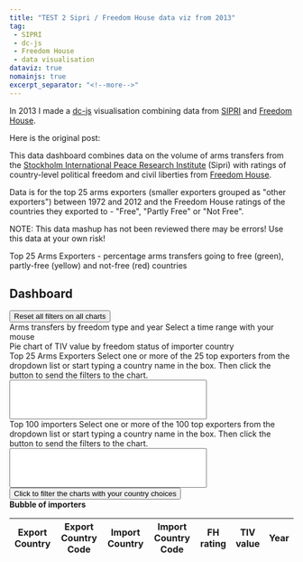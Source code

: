 ```yaml
---
title: "TEST 2 Sipri / Freedom House data viz from 2013"
tag:
 - SIPRI
 - dc-js
 - Freedom House
 - data visualisation
dataviz: true
nomainjs: true
excerpt_separator: "<!--more-->"
---
```


In 2013 I made a [dc-js](http://dc-js.github.io/dc.js/) visualisation combining data from [SIPRI](https://www.sipri.org/) and [Freedom House](https://freedomhouse.org). 

Here is the original post:
<!--more-->

This data dashboard combines data on the volume of arms transfers from the <a href="http://www.sipri.org/research/armaments/transfers" target="_blank">Stockholm International Peace Research Institute</a> (Sipri) with ratings of country-level political freedom and civil liberties from <a href="http://www.freedomhouse.org/report-types/freedom-world" target="_blank">Freedom House</a>.

Data is for the top 25 arms exporters (smaller exporters grouped as "other exporters") between 1972 and 2012 and the Freedom House ratings of the countries they exported to - "Free", "Partly Free" or "Not Free".

NOTE: This data mashup has not been reviewed there may be errors! Use this data at your own risk!

<div id="chart-bar-percent-top-exporters">  
Top 25 Arms Exporters - percentage arms transfers going to free (green), partly-free (yellow) and not-free (red) countries
<a class="reset" href="javascript:dc.filterAll('chartGroupA'); dc.redrawAll('chartGroupA');" style="display: none;">Reset filter</a>
<span class="reset" style="display: none;">Current filter: <span class="filter"></span></span><br>
</div>    

## Dashboard
<button id="clickReset" class="btn btn-danger">
Reset all filters on all charts
</button>

<div id="chart-bar-free-year">
Arms transfers by freedom type and year
<a class="reset" href="javascript:chartBarFreeYear.filterAll();dc.redrawAll();" style="display: none;">Reset filter</a>
Select a time range with your mouse
</div>
                
<div id="chart-pie-country">
Pie chart of TIV value by freedom status of importer country
<a class="reset" href="javascript:chartPieCountry.filterAll();dc.redrawAll();" style="display: none;">reset</a>
<span class="reset" style="display: none;">Current filter: <span class="filter"></span></span>
</div>
            
<div id="chart-bar-top-exporters">  
Top 25 Arms Exporters
Select one or more of the 25 top exporters from the dropdown list or start typing a country name in the box. Then click the button to send the filters to the chart.
<select id="TopExporterListChosen" data-placeholder="Choose a Country..." class="chosen-select" multiple style="width:350px;" tabindex="4">
<option value=""></option>
</select>
<a class="reset" href="javascript:chartBarTopExporters.filterAll();dc.redrawAll();" style="display: none;">Reset filter</a>
<span class="reset" style="display: none;">Current filter: <span class="filter"></span></span>
</div>

<div id="chart-bar-top-importers">  
Top 100 importers
Select one or more of the 100 top exporters from the dropdown list or start typing a country name in the box. Then click the button to send the filters to the chart.
<select id="TopImporterListChosen" data-placeholder="Choose a Country..." class="chosen-select" multiple style="width:350px;" tabindex="4">
<option value=""></option>
</select>
<button id="buttonSendImporters" class="btn btn-primary">Click to filter the charts with your country choices</button>
<br>
<a class="reset" href="javascript:chartBarTopImporters.filterAll();dc.redrawAll();" style="display: none;">Reset filter</a>
</div>

<div id="chart-bubble-importers">
<strong>Bubble of importers</strong>
<a class="reset" href="javascript:chartBubbleImporters.filterAll();dc.redrawAll();" style="display: none;">reset</a>
</div>

<table class="table table-hover dc-data-table">
<thead>
<tr class="header">
<th>Export Country</th>
<th>Export Country Code</th>
<th>Import Country</th>
<th>Import Country Code</th>
<th>FH rating</th>
<th>TIV value</th>
<th>Year</th>
</tr>
</thead>
<tbody>
</tbody>
<tfoot>
</tfoot>
</table>

<script type="text/javascript">
var chartBarPercentTopExporters = dc.barChart("#chart-bar-percent-top-exporters","chartGroupA");
var chartBarFreeYear = dc.barChart("#chart-bar-free-year");
var chartBarTopExporters = dc.barChart("#chart-bar-top-exporters");
var chartPieCountry = dc.pieChart("#chart-pie-country");
var chartBarTopImporters = dc.barChart("#chart-bar-top-importers");
var chartBubbleImporters = dc.bubbleChart("#chart-bubble-importers");
// load data from csv file

var htmlUrlString = window.location.protocol + "//" + window.location.host;

d3.csv("/legacy-dataviz/dataviz-js/sipri_fh_top25_top100.csv", function (data) {

// since its a csv file we need to format the data a bit
// Note - this visualistaion does not use date format...
    var dateFormat = d3.time.format("%Y");
    var numberFormat = d3.format(".2f");
    var numberFormatThousands = d3.format(",");

    // feed it through crossfilter
    var data = crossfilter(data);
    var all = data.groupAll();

    // Set all dimensions and groups

    // Set dimension and group for data table

    var allCsvData = data.dimension(function(d){
        return d.importcountry;});
    
    // Loading all 30000 rows of data was too much for mobile devices. Load 2000 in first instance
    var allCsvDataInfinite = allCsvData.top(Infinity);
    var allCsvData2000 = allCsvData.top(2000);
    // var allCsvDataGroup = connection.top(Infinity);
    
     // Used for pie chart
    var fhRatingDimension = data.dimension(function(d){
        return d.fh_rating_abc;});
    var fhRatingDimensionGroup = fhRatingDimension.group().reduceSum(function(d){
        return d.tiv_value;});

    // Exporter dimension/group
           
    var exportCountry = data.dimension(function(d){return d.exportcountry;});
    var exportAmount = exportCountry.group().reduceSum(function(d){return d.tiv_value;});
    
    var impCountryDimension = data.dimension(function(d){
        return d.importcountry;});
    var impCountryDimensionGroup = impCountryDimension.group().reduceSum(function(d){
        return d.tiv_value;});
    
    var expCountryTopDimension = data.dimension(function(d){
        return d.top_exporter;});
    var expCountryTopDimensionGroup = expCountryTopDimension.group().reduceSum(function(d){
        return d.tiv_value;});
    
    var impCountryTopDimension = data.dimension(function(d){
        return d.top_importer;});
    var impCountryTopDimensionGroup = impCountryTopDimension.group().reduceSum(function(d){
        return d.tiv_value;});

//List of top exporters by value for ordering the bar chart
  var  TopExporterList = expCountryTopDimensionGroup.all().sort(function(a,b) {
  if (a.value > b.value)
     return -1;
  if (a.value < b.value)
    return 1;
  return 0;
}).map(function(a){return a.key;});

// Get a list of Top exporters for select box, sort alphabetically
  var  TopExporterListUnsorted = expCountryTopDimensionGroup.all()
        .sort(function (a, b) {
            return a.key === b.key ? 0 : a.key < b.key ? -1 : 1
        })
        .map(function(a){return a.key;});

// Create another dimension for applying the selected dropdown value to
          var expCountrySelectTopDimension = data.dimension(function(d){
        return d.top_exporter;});

// Get a list of Top Importers for select box, sort alphabetically
  var  TopImporterListUnsorted = impCountryTopDimensionGroup.all()
        .sort(function (a, b) {
            return a.key === b.key ? 0 : a.key < b.key ? -1 : 1
        })
        .map(function(a){return a.key;});

// Create another dimension for applying the selected dropdown value to
          var impCountrySelectTopDimension = data.dimension(function(d){
        return d.top_importer;});
        

    // Other dimensions and groups
    
    
    
    var yearDimension = data.dimension(function(d){
        return d.year;});
    var yearDimensionGroup = yearDimension.group().reduceSum(function(d){
        return d.tiv_value;});
    
    var fhScoreDimension = data.dimension(function(d){
        return d.fh_score;});
    var fhScoreDimensionGroup = fhScoreDimension.group().reduceSum(function(d){
        return d.tiv_value;});
    
   
    
    // Don't need this one
    var fhScoreAggregate = data.dimension(function(d){
        return d.top_importer;});
    var fhScoreAggregateGroup = fhScoreAggregate.group().reduceSum(function(d){
        return d.fh_score;});

    // Dimensions for stacking
    var freeYearlySum = yearDimension.group().reduceSum(function(d){
        return d.fh_rating_abc==="a) Free"?d.tiv_value:0;});
    var partlyfreeYearlySum = yearDimension.group().reduceSum(function(d){
        return d.fh_rating_abc==="b) Partly Free"?d.tiv_value:0;});
    var notfreeYearlySum = yearDimension.group().reduceSum(function(d){
        return d.fh_rating_abc==="c) Not Free"?d.tiv_value:0;});
    var unknownYearlySum = yearDimension.group().reduceSum(function(d){
        return d.fh_rating_abc==="unknown"?d.tiv_value:0;});

    // Dimensions for stacking
    var freeImporterSum = expCountryTopDimension.group().reduceSum(function(d){
        return d.fh_rating_abc=="a) Free"?d.tiv_value:0;});
    var partlyfreeImporterSum = expCountryTopDimension.group().reduceSum(function(d){
        return d.fh_rating_abc=="b) Partly Free"?d.tiv_value:0;});
    var notfreeImporterSum = expCountryTopDimension.group().reduceSum(function(d){
        return d.fh_rating_abc=="c) Not Free"?d.tiv_value:0;});
    var unknownImporterSum = expCountryTopDimension.group().reduceSum(function(d){
        return d.fh_rating_abc=="unknown"?d.tiv_value:0;});
    
    // Dimension and group for creating bubble
    var importerCrossDimension = data.dimension(function(d) {
                return d.top_importer;});

    var importerCrossDimensionGroup = importerCrossDimension.group().reduce(
                    //add
                    function(p, v) {
                        ++p.count;
                        p.tiv_sum += +v.tiv_value;
                        p.fhscore_sum += +v.fh_score;
                        p.fhscore_avg = p.fhscore_sum / p.count;
                        return p;
                    },
                    //remove
                    function(p, v) {
                        --p.count;
                        p.tiv_sum -= +v.tiv_value;
                        p.fhscore_sum -= +v.fh_score;
                        p.fhscore_avg = p.fhscore_sum / p.count;
                        return p;
                    },
                    //init
                    function() {
                        return {count:0, tiv_sum: 0, fhscore_sum: 0, fhscore_avg: 0};
                    }
            );
    
    // Dimension for percentage stacking of exporters from https://github.com/NickQiZhu/dc.js/issues/21

    var exporterCrossDimension = data.dimension(function(d) {
                return d.top_exporter;});

    var exporterCrossDimensionGroup = exporterCrossDimension.group().reduce(
    // add
    function(p,v){
        ++p.count;
        p.tiv_total += +v.tiv_value;
        if(v.fh_rating_abc == "a) Free"){ p.rating_a += +v.tiv_value; p.rating_a_Perc = (p.rating_a/p.tiv_total)*100;}
        if(v.fh_rating_abc == "b) Partly Free"){ p.rating_b += +v.tiv_value; p.rating_b_Perc = (p.rating_b/p.tiv_total)*100;}
        if(v.fh_rating_abc == "c) Not Free"){ p.rating_c += +v.tiv_value; p.rating_c_Perc = (p.rating_c/p.tiv_total)*100;}
        if(v.fh_rating_abc == "unknown"){ p.rating_d += +v.tiv_value; p.rating_d_Perc = (p.rating_d/p.tiv_total)*100;}
        return p;
    },

    // remove
    function(p,v){
        --p.count;
         p.tiv_total -= +v.tiv_value;
        if(v.fh_rating_abc == "a) Free"){ p.rating_a -= +v.tiv_value; p.rating_a_Perc = (p.rating_a/p.tiv_total)*100;}
        if(v.fh_rating_abc == "b) Partly Free"){ p.rating_b -= +v.tiv_value; p.rating_b_Perc = (p.rating_b/p.tiv_total)*100;}
        if(v.fh_rating_abc == "c) Not Free"){ p.rating_c -= +v.tiv_value; p.rating_c_Perc = (p.rating_c/p.tiv_total)*100;}
        if(v.fh_rating_abc == "unknown"){ p.rating_d -= +v.tiv_value; p.rating_d_Perc = (p.rating_d/p.tiv_total)*100;}
        return p;
    },
    // init
    function(){ return {count:0, tiv_total:0, rating_a:0, rating_a_Perc:0, rating_b:0, rating_b_Perc:0, rating_c:0, rating_c_Perc:0, rating_d:0, rating_d_Perc:0,}; }

);
TopExporterPercentList = exporterCrossDimensionGroup.all().sort(function(a,b) {
  if (a.value.rating_a_Perc > b.value.rating_a_Perc)
     return -1;
  if (a.value.rating_a_Perc < b.value.rating_a_Perc)
    return 1;
  return 0;
}).map(function(a){return a.key});




    // format x-axis labels as text
    var formatAsText = d3.format("d");
       
    // set up charts
    
    chartBarPercentTopExporters
        .width(460)
        .height(240)
        .margins({top: 10, right: 0, bottom: 90, left: 30})
        .ordinalColors(["green","yellow","red","blue"])
        .dimension(exporterCrossDimension)
        .group(exporterCrossDimensionGroup)
        //.valueAccessor(function (p) {
        //        return p.value.rating_a_Perc;
        //        })
        .valueAccessor(function(p){return (p.value.rating_a/p.value.tiv_total)*100;})
        .stack(exporterCrossDimensionGroup, function(p){return (p.value.rating_b/p.value.tiv_total)*100})
        .stack(exporterCrossDimensionGroup, function(p){return (p.value.rating_c/p.value.tiv_total)*100})
        .stack(exporterCrossDimensionGroup, function(p){return (p.value.rating_d/p.value.tiv_total)*100})
               //.stack(exporterCrossDimensionGroup, function(p){return) p.value.rating_c_Perc})
       // .stack(exporterCrossDimensionGroup, function(p){return p.value.rating_d_Perc})
        .centerBar(true)
        .gap(0)
        .elasticY(true)
        .elasticX(true)
        //.round(dc.round.floor)
        .xUnits(dc.units.ordinal)
       
        .x (d3.scale.ordinal()
            //.domain(data.map(function(d){ return d.importcountry })
            //.domain(impcountries)
            .rangeRoundBands([0, 800], .1).domain(TopExporterPercentList)
            //.domain(array.map(function(d) { return d.importcountry; }))
            //.rangeBands([0, 200])
            )
        // .x (d3.scale.ordinal().domain(impCountryArray))
        .renderHorizontalGridLines(true)
        .renderLabel(true)
        .renderTitle(true)
        .title(function(d) { return d.key + ": " + "\n" + numberFormatThousands(d3.round((d.value.rating_a/d.value.tiv_total)*100,1)) + " % to 'Free' countries"+ "\n" + numberFormatThousands(d3.round((d.value.rating_b/d.value.tiv_total)*100,1)) + " % to 'Partly Free' countries" + "\n" + numberFormatThousands(d3.round((d.value.rating_c/d.value.tiv_total)*100,1)) + " % to 'Not Free' countries"+ "\n" + numberFormatThousands(d3.round((d.value.rating_d/d.value.tiv_total)*100,1)) + " % to countries with unknown country rating";})
        .xAxis()
        ;

    // Pie chart of overall TIV value and FH status
    chartPieCountry
        .width(140) // (optional) define chart width, :default = 200
        .height(140) // (optional) define chart height, :default = 200
        .dimension(fhRatingDimension) // set dimension
        .group(fhRatingDimensionGroup) // set group
        .transitionDuration(500) // (optional) define chart transition duration, :default = 350
        .ordinalColors(["green","yellow","red","blue"])
        .radius(65) // define pie radius
        .renderLabel(true)
        .renderTitle(true)
.title(function(d) {return d.key + ": " + "\n" + "TIV value: " + numberFormatThousands(d3.round(d.value));})
         
        ;
           

    chartBarFreeYear
        .width(460)
        .height(200)
        .ordinalColors(["green","yellow","red","blue"])
        .margins({top: 0, right: 0, bottom: 20, left: 50})
        .dimension(yearDimension)
        .group(freeYearlySum)
        .stack(partlyfreeYearlySum)
        .stack(notfreeYearlySum)
        .stack(unknownYearlySum)
        .centerBar(true)
        .gap(0)
        .elasticY(true)
        .round(dc.round.floor)
        .x(d3.scale.linear().domain([1971, 2013]))
        .renderHorizontalGridLines(true)
        .xAxis().tickFormat(formatAsText)

        ;
                   
//    chartBarImporters.width(620)
//        .height(250)
//        .margins({top: 0, right: 10, bottom: 70, left: 10})
//        .dimension(impCountryTopDimension)
//        .group(impCountryTopDimensionGroup)
//        //.stack(partlyfreeYearlySum)
//        //.stack(notfreeYearlySum)
//        .centerBar(true)
//        .gap(0)
//        .elasticY(true)
//        .elasticX(true)
//        .round(dc.round.floor)
//        .xUnits(dc.units.ordinal)
//        .x (d3.scale.ordinal()
//            //.domain(data.map(function(d){ return d.importcountry })
//            //.domain(impcountries)
//            .rangeRoundBands([0, 800], .1)
//            //.domain(array.map(function(d) { return d.importcountry; }))
//            //.rangeBands([0, 200])
//            )
//        // .x (d3.scale.ordinal().domain(impCountryArray))
//        .renderHorizontalGridLines(true)
//        .renderLabel(true)
//        .renderTitle(true)
//        .xAxis()
//        //.tickFormat(formatAsText)
//       
//        ;

        chartBarTopExporters
        .width(460)
        .height(300)
        .margins({top: 10, right: 0, bottom: 80, left: 50})
        .ordinalColors(["green","yellow","red","blue"])
        .dimension(expCountryTopDimension)
        .group(freeImporterSum)
        .stack(partlyfreeImporterSum)
        .stack(notfreeImporterSum)
        .stack(unknownImporterSum)
        .centerBar(true)
        .gap(0)
        .elasticY(true)
        .elasticX(true)
        .round(dc.round.floor)
        .xUnits(dc.units.ordinal)
        .x (d3.scale.ordinal()
            //.domain(data.map(function(d){ return d.importcountry })
            //.domain(impcountries)
            .rangeRoundBands([0, 800], .1).domain(TopExporterList)
            //.domain(array.map(function(d) { return d.importcountry; }))
            //.rangeBands([0, 200])
            )
        .renderHorizontalGridLines(true)
        .renderLabel(true)
        .renderTitle(true)
        .title(function(d) { return d.key + ": " + "\n" + "TIV value: " + numberFormatThousands(d3.round(d.value));})
        .xAxis()
        ;


        chartBarTopImporters
        .width(960)
        .height(250)
        .margins({top: 10, right: 10, bottom: 70, left: 120})
        .dimension(impCountryTopDimension)
        .group(impCountryTopDimensionGroup)
        //.stack(partlyfreeYearlySum)
        //.stack(notfreeYearlySum)
        .centerBar(true)
        .gap(0)
        .elasticY(true)
        .elasticX(true)
        .round(dc.round.floor)
        .xUnits(dc.units.ordinal)
        .x (d3.scale.ordinal()
            //.domain(data.map(function(d){ return d.importcountry })
            //.domain(impcountries)
            .rangeRoundBands([0, 800], .1)
            //.domain(array.map(function(d) { return d.importcountry; }))
            //.rangeBands([0, 200])
            )
        // .x (d3.scale.ordinal().domain(impCountryArray))
        .renderHorizontalGridLines(true)
        .renderLabel(true)
        .renderTitle(true)
        .title(function(d) { return d.key + ": " + "\n" + "TIV value: " + numberFormatThousands(d3.round(d.value));})
        .xAxis()
      
        ;
        
//        chartBarImportersFHScore.width(620)
//        .height(200)
//        .margins({top: 0, right: 10, bottom: 20, left: 50})
//        .dimension(fhScoreAggregate)
//        .group(fhScoreAggregateGroup)
//        //.stack(partlyfreeYearlySum)
//        //.stack(notfreeYearlySum)
//        .centerBar(true)
//        .gap(0)
//        .elasticY(true)
//        .elasticX(true)
//        .round(dc.round.floor)
//        .xUnits(dc.units.ordinal)
//        .x (d3.scale.ordinal()
//            //.domain(data.map(function(d){ return d.importcountry })
//            //.domain(impcountries)
//            .rangeRoundBands([0, 800], .1)
//            //.domain(array.map(function(d) { return d.importcountry; }))
//            //.rangeBands([0, 200])
//            )
//        // .x (d3.scale.ordinal().domain(impCountryArray))
//        .renderHorizontalGridLines(true)
//        .renderLabel(true)
//        .renderTitle(true)
//        .xAxis()
//       
//        //.tickFormat(formatAsText)
//        ;
 
        chartBubbleImporters            
        .width(940) // (optional) define chart width, :default = 200
        .height(600) // (optional) define chart height, :default = 200
        .margins({top: 10, right: 10, bottom: 20, left: 100})
            .dimension(importerCrossDimension)
            .group(importerCrossDimensionGroup)
            .transitionDuration(1500)
            .colors(["grey","green","yellow", "red"])
    // Freedom House ratings are Free (1.0 to 2.5), Partly Free (3.0 to 5.0), or Not Free (5.5 to 7.0). 
            .colorDomain([-1.000000001,7.000000001])
            .colorAccessor(function (p) {
                return p.value.fhscore_avg;
                })
             .x(d3.scale.linear().domain([-2, 9]))
            // .y(d3.scale.linear().domain([-50000, 150000]))
            //.r(d3.scale.linear().domain([0, 100000]))
            .keyAccessor(function (p) {
                return p.value.fhscore_avg;
                })
            .valueAccessor(function (p) {
                return p.value.tiv_sum;
                })
            .radiusValueAccessor(function (p) {
                return p.value.tiv_sum;
                })
            .elasticY(true)
            //.elasticX(true)
            .elasticRadius(true)
            .maxBubbleRelativeSize(0.2)
            .yAxisPadding("20%")
            .xAxisPadding("10%")
            .label(function (p) {
              return p.key;
              })
              //.labelOffsetY(10)
              .title(function(p) {
                        return p.key 
                                + "\n"
                                + "Average FH Score: " + d3.round((p.value.fhscore_avg),1) + "\n"
                                + "Total TIV value: " + numberFormatThousands(d3.round(p.value.tiv_sum));
                    })
            .renderLabel(true)
            //.renderTitle(true)
            .renderVerticalGridLines(true)
            
            ;
                   
    
 



function rotateBarChartLabels() {
            d3.selectAll('div#chart-bar-top-exporters > svg > g > .axis.x > .tick > text')
              // rotate bar chart labels so they don't overlap
              .attr("transform", function(d) { return "rotate(90, -15, 30)"; });
          };

          function rotateBarChartLabelsImports() {
            d3.selectAll('div#chart-bar-top-importers > svg > g > .axis.x > .tick > text')
              // rotate bar chart labels so they don't overlap
              .attr("transform", function(d) { return "rotate(90, -15, 30)"; });
          };

 function rotateBarChartLabelsPercentExports() {
            d3.selectAll('div#chart-bar-percent-top-exporters > svg > g > .axis.x > .tick > text')
              // rotate bar chart labels so they don't overlap
              .attr("transform", function(d) { return "rotate(90, -15, 30)"; });
          };

           function RefreshTable(alldata) {
                    datatable.fnClearTable();
                    datatable.fnAddData(alldata);
                    datatable.fnDraw();
                };
          



datatable = $(".dc-data-table").dataTable({
                                
                                "bDeferRender": true,
                                // Restricted data in table to 2000 rows, make page load faster
                                "aaData": allCsvData2000,
                                // allCsvData.top(Infinity),
                                "bDestroy": true,
                                "aoColumns": [
                                { "mData": "exportcountry", "sDefaultContent": " " },
                                { "mData": "exportccode", "sDefaultContent": " " },
                                { "mData": "importcountry", "sDefaultContent": " " },
                                { "mData": "importccode", "sDefaultContent": " " },
                                { "mData": "fh_rating_abc", "sDefaultContent": " " },
                                { "mData": "tiv_value", "sDefaultContent": " " },
                                { "mData": "year", "sDefaultContent": " " }
                                                                          
                                ]
                            });
           
          // add listeners to  rotate labels and refresh data table
          chartBarTopExporters.on("postRender", function(c) {rotateBarChartLabelsImports(); rotateBarChartLabels();rotateBarChartLabelsPercentExports();} );
          chartBarTopExporters.on("postRedraw", function(c) {rotateBarChartLabelsImports(); rotateBarChartLabels();rotateBarChartLabelsPercentExports();} );


        chartPieCountry.on("filtered", function (chart) {
        dc.events.trigger(function () {
        alldata = allCsvData.top(Infinity);
        RefreshTable(alldata);
        });
        });

        chartBarFreeYear.on("filtered", function (chart) {
        dc.events.trigger(function () {
        alldata = allCsvData.top(Infinity);
        RefreshTable(alldata);
        });
        });
        
        chartBarTopExporters.on("filtered", function (chart) {
        dc.events.trigger(function () {
        alldata = allCsvData.top(Infinity);
        RefreshTable(alldata);
        });
        });
              
chartBarTopImporters.on("filtered", function (chart) {
        dc.events.trigger(function () {
        alldata = allCsvData.top(Infinity);
        RefreshTable(alldata);
        });
        });

chartBubbleImporters.on("filtered", function (chart) {
        dc.events.trigger(function () {
        alldata = allCsvData.top(Infinity);
        RefreshTable(alldata);
        });
        });  
      
        
        

// JQUERY SELECT BOX

// Fill Exporter Dropdown
var select_box_options = TopExporterListUnsorted;     
var sel = document.getElementById('TopExporterListChosen');
for(var i = 0; i < select_box_options.length; i++) {
    var opt = document.createElement('option');
    opt.innerHTML = select_box_options[i];
    opt.value = select_box_options[i];
    sel.appendChild(opt);
};

// Fill Importer Dropdown
var select_box_importer_options = TopImporterListUnsorted;     
var sel = document.getElementById('TopImporterListChosen');
for(var i = 0; i < select_box_importer_options.length; i++) {
    var opt = document.createElement('option');
    opt.innerHTML = select_box_importer_options[i];
    opt.value = select_box_importer_options[i];
    sel.appendChild(opt);
};

// Get values from select box and send them to filter.
// NOTE - if you filter on a chart, this goes weird. Have to filter on a separate 
// dimension that is NOT connected to a chart
// Works on a chart in dc.js 1.7, but this bar chart has values too small to be clickable
// so data-wide filter is more useful here
document.getElementById('buttonSendExporters').onclick = function() {
    var mySelectBoxArray = $("#TopExporterListChosen").val();
        if (mySelectBoxArray!==null) {
            expCountrySelectTopDimension.filter(function(d) { return mySelectBoxArray.indexOf(d) >= 0; });
            // chartBarTopExporters.filter([mySelectBoxArray.split(',')]);
            // expCountrySelectTopDimension.filter([mySelectBoxArray]);
            } else {
              expCountrySelectTopDimension.filter(null);
             // chartBarTopExporters.filter(null);
                    }
                    dc.redrawAll();
                    // Refresh the data table
                    alldata = allCsvData.top(Infinity);
                    RefreshTable(alldata);
                    };
                    
                    document.getElementById('buttonSendImporters').onclick = function() {
    var mySelectBoxArray2 = $("#TopImporterListChosen").val();
        if (mySelectBoxArray2!==null) {
            impCountrySelectTopDimension.filter(function(d) { return mySelectBoxArray2.indexOf(d) >= 0; });
            // chartBarTopExporters.filter([mySelectBoxArray.split(',')]);
            // expCountrySelectTopDimension.filter([mySelectBoxArray]);
            } else {
              impCountrySelectTopDimension.filter(null);
             // chartBarTopExporters.filter(null);
                    }
                    dc.redrawAll();
                    // Refresh the data table
                    alldata = allCsvData.top(Infinity);
                    RefreshTable(alldata);
                    };

//Active Jquery "Chosen" plugin
$(".chosen-select").chosen();



// Clear all filters button
document.getElementById("clickReset").onclick = function ()
{
                // Reset the chosen-jquery select box (harder than you think...)   
                   $('#TopExporterListChosen').val('').trigger('chosen:updated');
                   $('#TopImporterListChosen').val('').trigger('chosen:updated');
                   
                   // Get rid of the crossfilter filter (dc.filterAll won't destroy it)
                   expCountrySelectTopDimension.filter(null);
                   impCountrySelectTopDimension.filter(null);
                   
                    dc.filterAll();
                    dc.redrawAll();
                    dc.filterAll("chartGroupA");
                    dc.redrawAll("chartGroupA");
                    // Consider setting to .top(2000) to reduce loading time
                    alldata = allCsvData.top(Infinity);
                    RefreshTable(alldata);
};

            dc.renderAll();
            dc.renderAll("chartGroupA");
        }
);

</script> 

<script type="text/javascript">
    // Show/Hide folded paragraph from
    // http://stackoverflow.com/questions/15719391/multiple-basic-slidetoggles-in-the-same-page-doesnt-work

            function toggle(id, link) {
                var ele = document.getElementById(id);
                var text = document.getElementById(link);
                if(ele.style.display === "block") {
                        ele.style.display = "none";
                    text.innerHTML = "show";
                }
                else {
                    ele.style.display = "block";
                    text.innerHTML = "hide";
                }
            };  
    // END SHOW/HIDE DIV
 </script>
